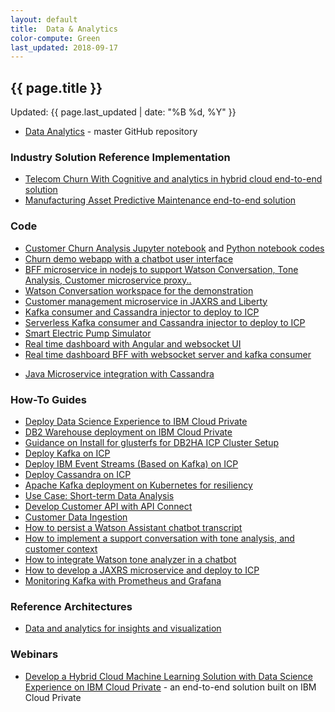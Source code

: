 ```yaml
---
layout: default
title:  Data & Analytics
color-compute: Green
last_updated: 2018-09-17
---
```


## {{ page.title }}

Updated: {{ page.last_updated | date: "%B %d, %Y" }}

- [Data Analytics](https://github.com/ibm-cloud-architecture/refarch-analytics) - master GitHub repository

### Industry Solution Reference Implementation
  - [Telecom Churn With Cognitive and analytics in hybrid cloud end-to-end solution](https://github.com/ibm-cloud-architecture/refarch-cognitive-analytics)
  - [Manufacturing Asset Predictive Maintenance end-to-end solution](https://github.com/ibm-cloud-architecture/refarch-asset-analytics)

### Code 
- [Customer Churn Analysis Jupyter notebook](https://github.com/ibm-cloud-architecture/refarch-cognitive-analytics/blob/master/docs/ml/CustomerChurnAnalysisDSXICP.md) and [Python notebook codes](https://github.com/ibm-cloud-architecture/refarch-cognitive-analytics/blob/master/src/dsx)
- [Churn demo webapp with a chatbot user interface](https://github.com/ibm-cloud-architecture/refarch-cognitive-analytics/tree/master/src/client)
- [BFF microservice in nodejs to support Watson Conversation, Tone Analysis, Customer microservice proxy..](https://github.com/ibm-cloud-architecture/refarch-cognitive-analytics/tree/master/src/server)
- [Watson Conversation workspace for the demonstration](https://github.com/ibm-cloud-architecture/refarch-cognitive-analytics/tree/master/src/wcs)
- [Customer management microservice in JAXRS and Liberty](https://github.com/ibm-cloud-architecture/refarch-integration-services)
- [Kafka consumer and Cassandra injector to deploy to ICP](https://github.com/ibm-cloud-architecture/refarch-asset-analytics/tree/master/asset-consumer)
- [Serverless Kafka consumer and Cassandra injector to deploy to ICP](https://github.com/ibm-cloud-architecture/refarch-asset-analytics/tree/master/asset-consumer-function)
- [Smart Electric Pump Simulator](https://github.com/ibm-cloud-architecture/refarch-asset-analytics/tree/master/asset-event-producer)
- [Real time dashboard with Angular and websocket UI](https://github.com/ibm-cloud-architecture/refarch-asset-analytics/tree/master/asset-dashboard-ui)
- [Real time dashboard BFF with websocket server and kafka consumer](https://github.com/ibm-cloud-architecture/refarch-asset-analytics/tree/master/asset-dashboard-bff)
<!-- - [Asset manager microservice as access layer on top of Cassandra using Springboot](https://github.com/ibm-cloud-architecture/refarch-asset-analytics/tree/master/asset-mgr-ms) -->
- [Java Microservice integration with Cassandra](https://github.com/ibm-cloud-architecture/refarch-asset-manager-microservice)

### How-To Guides
- [Deploy Data Science Experience to IBM Cloud Private](https://github.com/ibm-cloud-architecture/refarch-analytics/tree/master/docs/ICP)
- [DB2 Warehouse deployment on IBM Cloud Private](https://github.com/ibm-cloud-architecture/refarch-analytics/tree/master/docs/db2warehouse)
- [Guidance on Install for glusterfs for DB2HA ICP Cluster Setup](https://github.com/ibm-cloud-architecture/refarch-privatecloud/blob/master/Resiliency/Configure_HA_ICP_cluster.md)
- [Deploy Kafka on ICP](https://github.com/ibm-cloud-architecture/refarch-analytics/blob/master/docs/kafka/readme.md#install-kafka-on-icp)
- [Deploy IBM Event Streams (Based on Kafka) on ICP](https://github.com/ibm-cloud-architecture/refarch-analytics/blob/master/docs/kafka/readme.md#install-ibm-event-streams-on-icp)
- [Deploy Cassandra on ICP](https://github.com/ibm-cloud-architecture/refarch-asset-analytics/blob/master/docs/cassandra/readme.md#deployment-on-icp)
- [Apache Kafka deployment on Kubernetes for resiliency](https://github.com/ibm-cloud-architecture/refarch-analytics/tree/master/docs/kafka)
- [Use Case: Short-term Data Analysis](https://github.com/ibm-cloud-architecture/refarch-analytics/tree/master/docs/taxi_scenario)
- [Develop Customer API with API Connect](https://github.com/ibm-cloud-architecture/refarch-cognitive-analytics/blob/master/docs/apim/README.md)
- [Customer Data Ingestion](https://github.com/ibm-cloud-architecture/refarch-cognitive-analytics/blob/master/docs/apim/README.md)
- [How to persist a Watson Assistant chatbot transcript](https://github.com/ibm-cloud-architecture/refarch-cognitive-analytics/blob/master/docs/persist/chattranscripts.md)
- [How to implement a support conversation with tone analysis, and customer context](https://github.com/ibm-cloud-architecture/refarch-cognitive-analytics/blob/master/docs/wcs)
- [How to integrate Watson tone analyzer in a chatbot](https://github.com/ibm-cloud-architecture/refarch-cognitive-analytics/blob/master/docs/w-tone-analyzer.md)
- [How to develop a JAXRS microservice and deploy to ICP](https://github.com/ibm-cloud-architecture/refarch-integration-services)
- [Monitoring Kafka with Prometheus and Grafana](https://github.com/ibm-cloud-architecture/refarch-analytics/blob/master/docs/kafka/monitoring.md)


### Reference Architectures

- [Data and analytics for insights and visualization](https://www.ibm.com/cloud/garage/architectures/dataAnalyticsArchitecture)


### Webinars

- [Develop a Hybrid Cloud Machine Learning Solution with Data Science Experience on IBM Cloud Private](https://github.com/ibm-cloud-architecture/refarch-analytics/blob/master/7977_v3.pdf) - an end-to-end solution built on IBM Cloud Private
